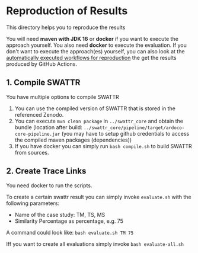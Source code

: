 # Reproduction of Results
This directory helps you to reproduce the results

You will need **maven with JDK 16** or **docker** if you want to execute the approach yourself.
You also need **docker** to execute the evaluation.
If you don't want to execute the approach(es) yourself, you can also look at the [automatically executed workflows for reproduction](https://github.com/ArDoCo/SWATTR/actions) the get the results produced by GitHub Actions.

## 1. Compile SWATTR
You have multiple options to compile SWATTR

1. You can use the compiled version of SWATTR that is stored in the referenced Zenodo.
2. You can execute `mvn clean package` in `../swattr_core` and obtain the bundle (location after build: `../swattr_core/pipeline/target/ardoco-core-pipeline.jar` (you may have to setup github credentials to access the compiled maven packages (dependencies))
3. If you have docker you can simply run `bash compile.sh` to build SWATTR from sources.

## 2. Create Trace Links
You need docker to run the scripts.

To create a certain swattr result you can simply invoke `evaluate.sh` with the following parameters:

* Name of the case study: TM, TS, MS 
* Similarity Percentage as percentage, e.g. 75

A command could look like: `bash evaluate.sh TM 75`

Iff you want to create all evaluations simply invoke `bash evaluate-all.sh`
